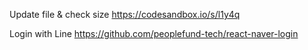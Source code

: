 Update file & check size
https://codesandbox.io/s/l1y4q


Login with Line
https://github.com/peoplefund-tech/react-naver-login
